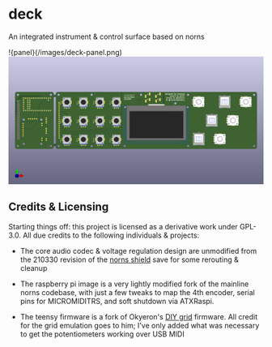 # deck
An integrated instrument &amp; control surface based on norns

!{panel}(/images/deck-panel.png)
![3D](/images/deck_model.png)

## Credits & Licensing

Starting things off: this project is licensed as a derivative work under GPL-3.0. All due credits to the following individuals & projects:

 - The core audio codec & voltage regulation design are unmodified from the 210330 revision of the [norns shield](https://github.com/monome/norns-shield) save for some rerouting & cleanup

 - The raspberry pi image is a very lightly modified fork of the mainline norns codebase, with just a few tweaks to map the 4th encoder, serial pins for MICROMIDITRS, and soft shutdown via ATXRaspi.

 - The teensy firmware is a fork of Okyeron's [DIY grid](https://github.com/okyeron/neotrellis-monome) firmware. All credit for the grid emulation goes to him; I've only added what was necessary to get the potentiometers working over USB MIDI
